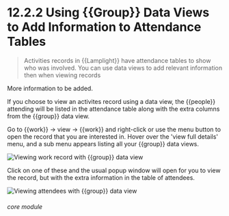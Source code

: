 #    12.2.2 Using {{Group}} Data Views to Add Information to Attendance Tables

> Activities records in {{Lamplight}} have attendance tables to show who was involved. You can use data views to add relevant information then when viewing records

More information to be added. 

If you choose to view an activites record using a data view, the {{people}} attending will be listed in the attendance table along with the extra columns from the {{group}} data view. 

Go to {{work}} -> view -> {{work}} and right-click or use the menu button to open the record that you are interested in. Hover over the 'view full details' menu, and a sub menu appears listing all your {{group}} data views. 

![Viewing work record with {{group}} data view](110b.png)

Click on one of these and the usual popup window will open for you to view the record, but with the extra information in the table of attendees. 

![Viewing attendees with {{group}} data view](110c.png)


###### core module
